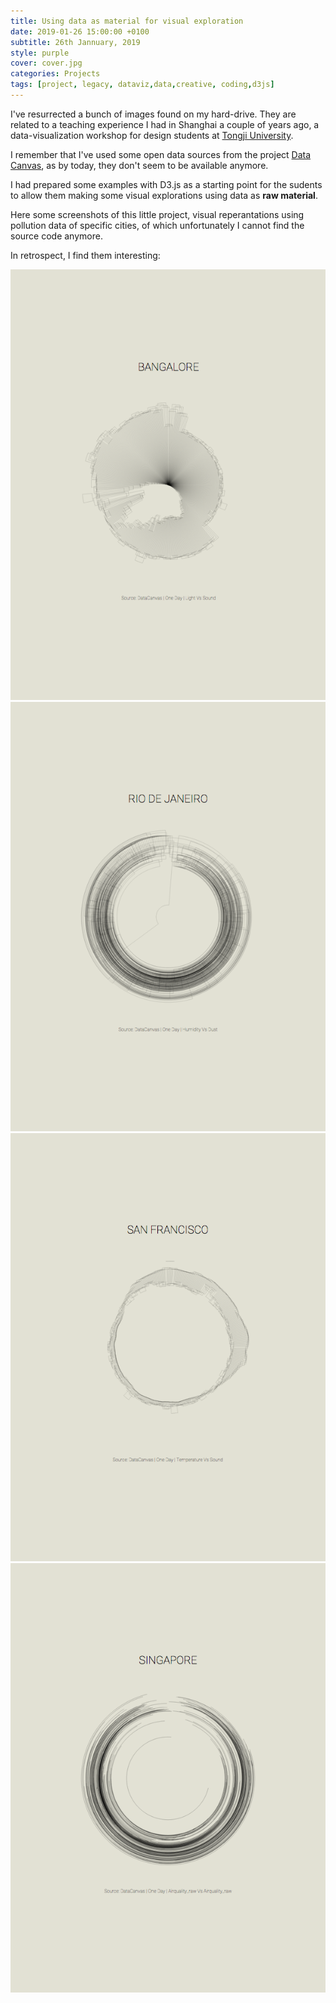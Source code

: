 ```yaml
---
title: Using data as material for visual exploration
date: 2019-01-26 15:00:00 +0100
subtitle: 26th Jannuary, 2019
style: purple
cover: cover.jpg
categories: Projects
tags: [project, legacy, dataviz,data,creative, coding,d3js]
---
```


I've resurrected a bunch of images found on my hard-drive. They are related to a teaching experience I had in Shanghai a couple of years ago, a data-visualization workshop for design students at [Tongji University](https://www.tongji.edu.cn/).

I remember that I've used some open data sources from the project [Data Canvas](http://datacanvas.org/sense-your-city/), as by today, they don't seem to be available anymore.

I had prepared some examples with D3.js as a starting point for the sudents to allow them making some visual explorations using data as **raw material**.

Here some screenshots of this little project, visual reperantations using pollution data of specific cities, of which unfortunately I cannot find the source code anymore.

In retrospect, I find them interesting:

<div class="grid four">
<div class="grid_item"><img src="../assets/posts/using-data-as-material-for-visual-exploration/bangalore.png" /></div>
<div class="grid_item"><img src="../assets/posts/using-data-as-material-for-visual-exploration/rio.png" /></div>
<div class="grid_item"><img src="../assets/posts/using-data-as-material-for-visual-exploration/sanfrancisco.png" /></div>
<div class="grid_item"><img src="../assets/posts/using-data-as-material-for-visual-exploration/singapore.png" /></div>
</div>



